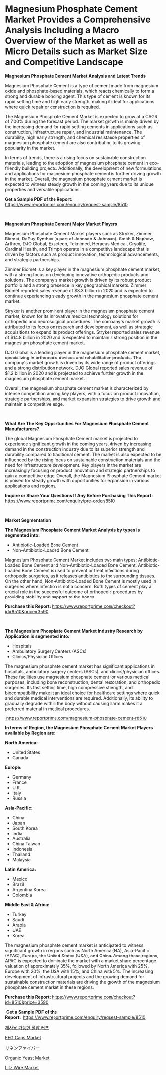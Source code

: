 <p><h1>Magnesium Phosphate Cement Market Provides a Comprehensive Analysis Including a Macro Overview of the Market as well as Micro Details such as Market Size and Competitive Landscape</h1></p><p><strong>Magnesium Phosphate Cement Market Analysis and Latest Trends</strong></p>
<p><p>Magnesium Phosphate Cement is a type of cement made from magnesium oxide and phosphate-based materials, which reacts chemically to form a strong and durable bonding agent. This type of cement is known for its rapid setting time and high early strength, making it ideal for applications where quick repair or construction is required.</p><p>The Magnesium Phosphate Cement Market is expected to grow at a CAGR of 7.00% during the forecast period. The market growth is mainly driven by the increasing demand for rapid setting cements in applications such as construction, infrastructure repair, and industrial maintenance. The durability, high early strength, and chemical resistance properties of magnesium phosphate cement are also contributing to its growing popularity in the market.</p><p>In terms of trends, there is a rising focus on sustainable construction materials, leading to the adoption of magnesium phosphate cement in eco-friendly building projects. Additionally, the development of new formulations and applications for magnesium phosphate cement is further driving growth in the market. Overall, the magnesium phosphate cement market is expected to witness steady growth in the coming years due to its unique properties and versatile applications.</p></p>
<p><strong>Get a Sample PDF of the Report:&nbsp;</strong> <a href="https://www.reportprime.com/enquiry/request-sample/8510">https://www.reportprime.com/enquiry/request-sample/8510</a></p>
<p>&nbsp;</p>
<p><strong>Magnesium Phosphate Cement Major Market Players</strong></p>
<p><p>Magnesium Phosphate Cement Market players such as Stryker, Zimmer Biomet, DePuy Synthes (a part of Johnson & Johnson), Smith & Nephew, Arthrex, DJO Global, Exactech, Teknimed, Heraeus Medical, Cryolife, Cardinal Health, and Trimph operate in a competitive landscape that is driven by factors such as product innovation, technological advancements, and strategic partnerships.</p><p>Zimmer Biomet is a key player in the magnesium phosphate cement market, with a strong focus on developing innovative orthopedic products and solutions. The company's market growth is driven by its robust product portfolio and a strong presence in key geographical markets. Zimmer Biomet reported sales revenue of $8.3 billion in 2020 and is expected to continue experiencing steady growth in the magnesium phosphate cement market.</p><p>Stryker is another prominent player in the magnesium phosphate cement market, known for its innovative medical technology solutions for orthopedic and neurosurgical procedures. The company's market growth is attributed to its focus on research and development, as well as strategic acquisitions to expand its product offerings. Stryker reported sales revenue of $14.8 billion in 2020 and is expected to maintain a strong position in the magnesium phosphate cement market.</p><p>DJO Global is a leading player in the magnesium phosphate cement market, specializing in orthopedic devices and rehabilitation products. The company's market growth is driven by its wide range of product offerings and a strong distribution network. DJO Global reported sales revenue of $1.2 billion in 2020 and is projected to achieve further growth in the magnesium phosphate cement market.</p><p>Overall, the magnesium phosphate cement market is characterized by intense competition among key players, with a focus on product innovation, strategic partnerships, and market expansion strategies to drive growth and maintain a competitive edge.</p></p>
<p>&nbsp;</p>
<p><strong>What Are The Key Opportunities For Magnesium Phosphate Cement Manufacturers?</strong></p>
<p><p>The global Magnesium Phosphate Cement market is projected to experience significant growth in the coming years, driven by increasing demand in the construction industry due to its superior strength and durability compared to traditional cement. The market is also expected to be influenced by the rising focus on sustainable construction materials and the need for infrastructure development. Key players in the market are increasingly focusing on product innovation and strategic partnerships to gain a competitive edge. Overall, the Magnesium Phosphate Cement market is poised for steady growth with opportunities for expansion in various applications and regions.</p></p>
<p><strong>Inquire or Share Your Questions If Any Before Purchasing This Report:</strong> <a href="https://www.reportprime.com/enquiry/pre-order/8510">https://www.reportprime.com/enquiry/pre-order/8510</a></p>
<p>&nbsp;</p>
<p><strong>Market Segmentation</strong></p>
<p><strong>The Magnesium Phosphate Cement Market Analysis by types is segmented into:</strong></p>
<p><ul><li>Antibiotic-Loaded Bone Cement</li><li>Non-Antibiotic-Loaded Bone Cement</li></ul></p>
<p><p>Magnesium Phosphate Cement Market includes two main types: Antibiotic-Loaded Bone Cement and Non-Antibiotic-Loaded Bone Cement. Antibiotic-Loaded Bone Cement is used to prevent or treat infections during orthopedic surgeries, as it releases antibiotics to the surrounding tissues. On the other hand, Non-Antibiotic-Loaded Bone Cement is mostly used in surgeries where infection is not a concern. Both types of cement play a crucial role in the successful outcome of orthopedic procedures by providing stability and support to the bones.</p></p>
<p><strong>Purchase this Report:&nbsp;</strong><a href="https://www.reportprime.com/checkout?id=8510&price=3590">https://www.reportprime.com/checkout?id=8510&price=3590</a></p>
<p>&nbsp;</p>
<p><strong>The Magnesium Phosphate Cement Market Industry Research by Application is segmented into:</strong></p>
<p><ul><li>Hospitals</li><li>Ambulatory Surgery Centers (ASCs)</li><li>Clinics/Physician Offices</li></ul></p>
<p><p>The magnesium phosphate cement market has significant applications in hospitals, ambulatory surgery centers (ASCs), and clinics/physician offices. These facilities use magnesium phosphate cement for various medical purposes, including bone reconstruction, dental restoration, and orthopedic surgeries. Its fast setting time, high compressive strength, and biocompatibility make it an ideal choice for healthcare settings where quick and durable medical interventions are required. Additionally, its ability to gradually degrade within the body without causing harm makes it a preferred material in medical procedures.</p></p>
<p><a href="https://www.reportprime.com/magnesium-phosphate-cement-r8510">&nbsp;https://www.reportprime.com/magnesium-phosphate-cement-r8510</a></p>
<p><strong>In terms of Region, the Magnesium Phosphate Cement Market Players available by Region are:</strong></p>
<p>
    <p> <strong> North America: </strong>
        <ul>
            <li>United States</li>
            <li>Canada</li>
        </ul>
        </p> 
    <p> <strong> Europe: </strong>
        <ul>
            <li>Germany</li>
            <li>France</li>
            <li>U.K.</li>
            <li>Italy</li>
            <li>Russia</li>
        </ul>
        </p> 
    <p> <strong> Asia-Pacific: </strong>
        <ul>
            <li>China</li>
            <li>Japan</li>
            <li>South Korea</li>
            <li>India</li>
            <li>Australia</li>
            <li>China Taiwan</li>
            <li>Indonesia</li>
            <li>Thailand</li>
            <li>Malaysia</li>
        </ul>
        </p> 
    <p> <strong> Latin America: </strong>
        <ul>
            <li>Mexico</li>
            <li>Brazil</li>
            <li>Argentina Korea</li>
            <li>Colombia</li>
        </ul>
        </p> 
    <p> <strong> Middle East & Africa: </strong>
        <ul>
            <li>Turkey</li>
            <li>Saudi</li>
            <li>Arabia</li>
            <li>UAE</li>
            <li>Korea</li>
        </ul>
    </p>
    </p>
<p><p>The magnesium phosphate cement market is anticipated to witness significant growth in regions such as North America (NA), Asia-Pacific (APAC), Europe, the United States (USA), and China. Among these regions, APAC is expected to dominate the market with a market share percentage valuation of approximately 35%, followed by North America with 25%, Europe with 20%, the USA with 15%, and China with 5%. The increasing development of infrastructural projects and the growing demand for sustainable construction materials are driving the growth of the magnesium phosphate cement market in these regions.</p></p>
<p><strong>Purchase this Report: </strong><a href="https://www.reportprime.com/checkout?id=8510&price=3590">https://www.reportprime.com/checkout?id=8510&price=3590</a></p>
<p>&nbsp;<strong>Get a Sample PDF of the Report:&nbsp;&nbsp;</strong><a href="https://www.reportprime.com/enquiry/request-sample/8510">https://www.reportprime.com/enquiry/request-sample/8510</a></p>
<p><strong></strong></p>
<p><p><a href="https://github.com/PercyHagernes9778/Market-Research-Report-List-1/blob/main/752080235092.md">재사용 가능한 혈압 커프</a></p><p><a href="https://github.com/josesg55/Market-Research-Report-List-2/blob/main/eeg-caps-market.md">EEG Caps Market</a></p><p><a href="https://github.com/KaydenJohns1964/Market-Research-Report-List-1/blob/main/827044722937.md">リネンファイバー</a></p><p><a href="https://issuu.com/reportprime-2/docs/organic-yeast-market-size-2030.pptx">Organic Yeast Market</a></p><p><a href="https://issuu.com/reportprime-2/docs/litz-wire-market-size-2030.pptx">Litz Wire Market</a></p></p>